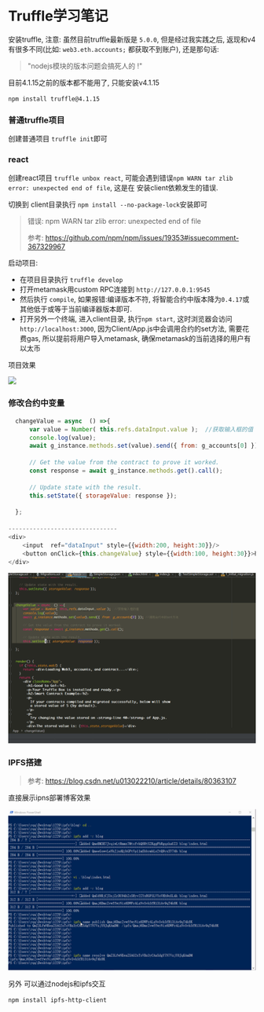 # Truffle学习笔记

安装truffle, 注意: 虽然目前truffle最新版是 `5.0.0`, 但是经过我实践之后, 返现和v4有很多不同(比如: `web3.eth.accounts;` 都获取不到账户), 还是那句话:  

>  "nodejs模块的版本问题会搞死人的 !"

目前4.1.15之前的版本都不能用了, 只能安装v4.1.15

`npm install truffle@4.1.15`



### 普通truffle项目

创建普通项目  `truffle init`即可



### react

创建react项目 `truffle unbox react`,  可能会遇到错误`npm WARN tar zlib error: unexpected end of file`, 这是在 安装client依赖发生的错误.



切换到 client目录执行 `npm install --no-package-lock`安装即可



> 错误: npm WARN tar zlib error: unexpected end of file
>
> 参考: https://github.com/npm/npm/issues/19353#issuecomment-367329967



启动项目:

- 在项目目录执行 `truffle develop`
- 打开metamask用custom RPC连接到 `http://127.0.0.1:9545`
- 然后执行  `compile`, 如果报错:编译版本不符, 将智能合约中版本降为`0.4.17`或其他低于或等于当前编译器版本即可.
- 打开另外一个终端, 进入client目录, 执行`npm start`, 这时浏览器会访问 `http://localhost:3000`, 因为Client/App.js中会调用合约的set方法, 需要花费gas, 所以提前将用户导入metamask, 确保metamask的当前选择的用户有以太币



项目效果

![](./img/truffle-react项目运行效果.gif)





### 修改合约中变量

```js
  changeValue = async  () =>{
      var value = Number( this.refs.dataInput.value );  //获取输入框的值
      console.log(value);
      await g_instance.methods.set(value).send({ from: g_accounts[0] }); //调用合约中的set方法

      // Get the value from the contract to prove it worked.
      const response = await g_instance.methods.get().call();

      // Update state with the result.
      this.setState({ storageValue: response });

  };

-------------------------------
<div>
    <input  ref="dataInput" style={{width:200, height:30}}/>
    <button onClick={this.changeValue} style={{width:100, height:30}}>确定</button>
</div>
```



![](./img/修改合约中变量的值运行效果.gif)

### IPFS搭建

>  参考: https://blog.csdn.net/u013022210/article/details/80363107



直接展示ipns部署博客效果

![](./img/ipns效果.gif)



另外 可以通过nodejs和ipfs交互

`npm install ipfs-http-client`